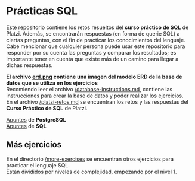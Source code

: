 # Prácticas SQL
Este repositorio contiene los retos resueltos del **curso práctico de SQL** de Platzi. 
Además, se encontrarán respuestas (en forma de querie SQL) a ciertas preguntas, con el fin de practicar los conocimientos del lenguaje. 
Cabe mencionar que cualquier persona puede usar este repositorio para responder por su cuenta las preguntas y comparar los resultados; es importante tener en cuenta que existe más de un camino para llegar a dichas respuestas. 

**El archivo [erd.png](erd.png) contiene una imagen del modelo ERD de la base de datos que se utiliza en los ejercicios**  
Recomiendo leer el archivo [/database-instructions.md](database-instructions.md), contiene las instrucciones para crear la base de datos y poder realizar los ejercicios.  
En el archivo [/platzi-retos.md](platzi-retos.md) se encuentran los retos y las respuestas del **Curso Práctico de SQL** de Platzi.  

[Apuntes](https://lnkd.in/dD6Sn8bs) de **PostgreSQL**  
[Apuntes](https://lnkd.in/dmKVV6bv) de **SQL**

## Más ejercicios

En el directorio [/more-exercises](./more-exercises/level-1.md) se encuentran otros ejercicios para practicar el lenguaje SQL.  
Están divididos por niveles de complejidad, empezando por el nivel 1.